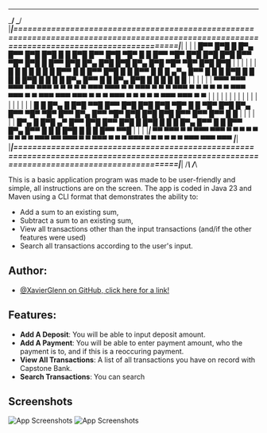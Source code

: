 _______                                                                                                                                          _______
\_____/                                                                                                                                          \_____/
 |___|============================================================================================================================================|___|
 | | |  █▀▀ █▀█ █   █▀▄ █▀▀ █▀█   █▀█ █ █ █▀█ █▀▀ █▀█ ▀█▀ █ █  █▀▀ ▀█▀ █▀█ █▀█ █▀█ █▀▀ ▀█▀ █▀█ █     █▀▀ █▀█ █▀▄ █▀█ █▀█ █▀▄ █▀█ ▀█▀ ▀█▀ █▀█ █▀█  | | |
 | | |  █ █ █ █ █   █ █ █▀▀ █ █   █▀▀ █▀█ █ █ █▀▀ █ █  █  ▄▀▄  █▀▀  █  █ █ █▀█ █ █ █    █  █▀█ █     █   █ █ █▀▄ █▀▀ █ █ █▀▄ █▀█  █   █  █ █ █ █  | | |
 | | |  ▀▀▀ ▀▀▀ ▀▀▀ ▀▀  ▀▀▀ ▀ ▀   ▀   ▀ ▀ ▀▀▀ ▀▀▀ ▀ ▀ ▀▀▀ ▀ ▀  ▀   ▀▀▀ ▀ ▀ ▀ ▀ ▀ ▀ ▀▀▀ ▀▀▀ ▀ ▀ ▀▀▀   ▀▀▀ ▀▀▀ ▀ ▀ ▀   ▀▀▀ ▀ ▀ ▀ ▀  ▀  ▀▀▀ ▀▀▀ ▀ ▀  | | |
 | | |                                                                                                                                            | | |
 | | |                                                                                                                                            | | |
 | | |        █ █  █▀▄ █   █▀█ ▀▀█ █▀▀   █▀█   █▀█ █▀█ ▀█▀ █ █   ▀█▀ █▀█   █▀▄ █▀▀ ▀█▀ ▀█▀ █▀▀ █▀▄   █▀▀ ▀█▀ █▀█ █▀█ █▀█ █▀▀ █▀▀ █▀▀  █ █         | | |
 | | |             █▀▄ █   █▀█ ▄▀  █▀▀   █▀█   █▀▀ █▀█  █  █▀█    █  █ █   █▀▄ █▀▀  █   █  █▀▀ █▀▄   █▀▀  █  █ █ █▀█ █ █ █   █▀▀ ▀▀█              | | |
 |___|             ▀▀  ▀▀▀ ▀ ▀ ▀▀▀ ▀▀▀   ▀ ▀   ▀   ▀ ▀  ▀  ▀ ▀    ▀  ▀▀▀   ▀▀  ▀▀▀  ▀   ▀  ▀▀▀ ▀ ▀   ▀   ▀▀▀ ▀ ▀ ▀ ▀ ▀ ▀ ▀▀▀ ▀▀▀ ▀▀▀              |___|
 |___|============================================================================================================================================|___|
/_____\                                                                                                                                          /_____\
                                                                                                              

This is a basic application program was made to be user-friendly and simple, all instructions are on the screen. 
The app is coded in Java 23 and Maven using a CLI format that demonstrates the ability to:
- Add a sum to an existing sum,
- Subtract a sum to an existing sum,
- View all transactions other than the input transactions (and/if the other features were used)
- Search all transactions according to the user's input.


## Author:

- [@XavierGlenn on GitHub, click here for a link!](https://www.github.com/xavierglenn)


## Features:

- **Add A Deposit**: You will be able to input deposit amount.
- **Add A Payment**:  You will be able to enter payment amount, who the payment is to, and if this is a reoccuring payment.
- **View All Transactions**: A list of all transactions you have on record with Capstone Bank.
- **Search Transactions**: You can search 


## Screenshots

![App Screenshots](https://tinypic.host/image/screenshot2.2Uu7KE)
![App Screenshots](https://tinypic.host/image/screenshot.2Uubwa)